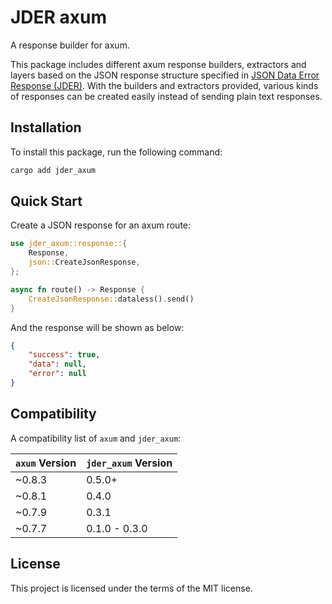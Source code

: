 # JDER axum

A response builder for axum.

This package includes different axum response builders, extractors and layers based on the JSON response structure specified in [JSON Data Error Response (JDER)](https://github.com/jder-std/spec). With the builders and extractors provided, various kinds of responses can be created easily instead of sending plain text responses.

## Installation

To install this package, run the following command:

```bash
cargo add jder_axum
```

## Quick Start

Create a JSON response for an axum route:

```rust
use jder_axum::response::{
    Response,
    json::CreateJsonResponse,
};

async fn route() -> Response {
    CreateJsonResponse::dataless().send()
}
```

And the response will be shown as below:

```json
{
    "success": true,
    "data": null,
    "error": null
}
```

## Compatibility

A compatibility list of `axum` and `jder_axum`:

| `axum` Version | `jder_axum` Version |
| -------------- | ------------------- |
| ~0.8.3         | 0.5.0+              |
| ~0.8.1         | 0.4.0               |
| ~0.7.9         | 0.3.1               |
| ~0.7.7         | 0.1.0 - 0.3.0       |

## License

This project is licensed under the terms of the MIT license.
